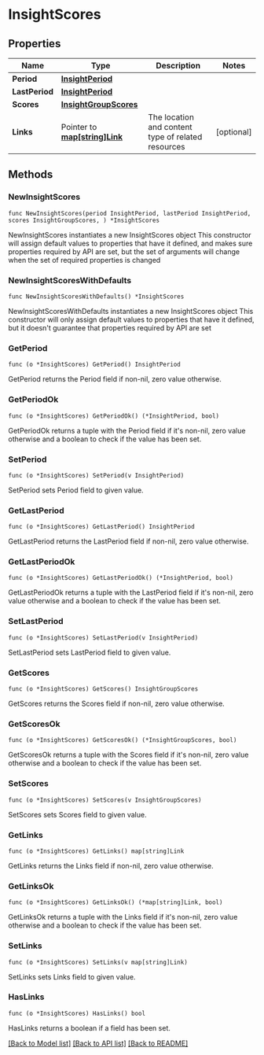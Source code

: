 # InsightScores

## Properties

Name | Type | Description | Notes
------------ | ------------- | ------------- | -------------
**Period** | [**InsightPeriod**](InsightPeriod.md) |  | 
**LastPeriod** | [**InsightPeriod**](InsightPeriod.md) |  | 
**Scores** | [**InsightGroupScores**](InsightGroupScores.md) |  | 
**Links** | Pointer to [**map[string]Link**](Link.md) | The location and content type of related resources | [optional] 

## Methods

### NewInsightScores

`func NewInsightScores(period InsightPeriod, lastPeriod InsightPeriod, scores InsightGroupScores, ) *InsightScores`

NewInsightScores instantiates a new InsightScores object
This constructor will assign default values to properties that have it defined,
and makes sure properties required by API are set, but the set of arguments
will change when the set of required properties is changed

### NewInsightScoresWithDefaults

`func NewInsightScoresWithDefaults() *InsightScores`

NewInsightScoresWithDefaults instantiates a new InsightScores object
This constructor will only assign default values to properties that have it defined,
but it doesn't guarantee that properties required by API are set

### GetPeriod

`func (o *InsightScores) GetPeriod() InsightPeriod`

GetPeriod returns the Period field if non-nil, zero value otherwise.

### GetPeriodOk

`func (o *InsightScores) GetPeriodOk() (*InsightPeriod, bool)`

GetPeriodOk returns a tuple with the Period field if it's non-nil, zero value otherwise
and a boolean to check if the value has been set.

### SetPeriod

`func (o *InsightScores) SetPeriod(v InsightPeriod)`

SetPeriod sets Period field to given value.


### GetLastPeriod

`func (o *InsightScores) GetLastPeriod() InsightPeriod`

GetLastPeriod returns the LastPeriod field if non-nil, zero value otherwise.

### GetLastPeriodOk

`func (o *InsightScores) GetLastPeriodOk() (*InsightPeriod, bool)`

GetLastPeriodOk returns a tuple with the LastPeriod field if it's non-nil, zero value otherwise
and a boolean to check if the value has been set.

### SetLastPeriod

`func (o *InsightScores) SetLastPeriod(v InsightPeriod)`

SetLastPeriod sets LastPeriod field to given value.


### GetScores

`func (o *InsightScores) GetScores() InsightGroupScores`

GetScores returns the Scores field if non-nil, zero value otherwise.

### GetScoresOk

`func (o *InsightScores) GetScoresOk() (*InsightGroupScores, bool)`

GetScoresOk returns a tuple with the Scores field if it's non-nil, zero value otherwise
and a boolean to check if the value has been set.

### SetScores

`func (o *InsightScores) SetScores(v InsightGroupScores)`

SetScores sets Scores field to given value.


### GetLinks

`func (o *InsightScores) GetLinks() map[string]Link`

GetLinks returns the Links field if non-nil, zero value otherwise.

### GetLinksOk

`func (o *InsightScores) GetLinksOk() (*map[string]Link, bool)`

GetLinksOk returns a tuple with the Links field if it's non-nil, zero value otherwise
and a boolean to check if the value has been set.

### SetLinks

`func (o *InsightScores) SetLinks(v map[string]Link)`

SetLinks sets Links field to given value.

### HasLinks

`func (o *InsightScores) HasLinks() bool`

HasLinks returns a boolean if a field has been set.


[[Back to Model list]](../README.md#documentation-for-models) [[Back to API list]](../README.md#documentation-for-api-endpoints) [[Back to README]](../README.md)


